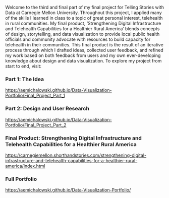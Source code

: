 
Welcome to the third and final part of my final project for Telling Stories with Data at Carnegie Mellon University. Throughout this project, I applied many of the skills I learned in class to a topic of great personal interest, telehealth in rural communities. My final product, ‘Strengthening Digital Infrastructure and Telehealth Capabilities for a Healthier Rural America’ blends concepts of design, storytelling, and data visualization to provide local public health officials and community advocate with resources to build capacity for telehealth in their communities. This final product is the result of an iterative process through which I drafted ideas, collected user feedback, and refined my work based on both feedback from users and my own ever-developing knowledge about design and data visualization. To explore my project from start to end, visit:

### Part 1: The Idea
https://aemichalowski.github.io/Data-Visualization-Portfolio/Final_Project_Part_1

### Part 2: Design and User Research
https://aemichalowski.github.io/Data-Visualization-Portfolio/Final_Project_Part_2

### Final Product: Strengthening Digital Infrastructure and Telehealth Capabilities for a Healthier Rural America
https://carnegiemellon.shorthandstories.com/strengthening-digital-infrastructure-and-telehealth-capabilities-for-a-healthier-rural-america/index.html

### Full Portfolio
https://aemichalowski.github.io/Data-Visualization-Portfolio/
